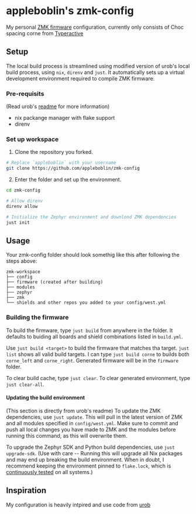 # appleboblin's zmk-config

My personal [ZMK firmware](https://github.com/zmkfirmware/zmk/)
configuration, currently only consists of Choc spacing corne from [Typeractive](https://typeractive.xyz/)

## Setup

The local build process is streamlined using modified version of urob's local build process, using `nix`, `direnv` and `just`. It automatically sets up a virtual development environment required to compile ZMK firmware.

### Pre-requisits

(Read urob's [readme](https://github.com/urob/zmk-config/blob/main/readme.md#setup) for more information)

- nix packange manager with flake support
- direnv

### Set up workspace

1. Clone the repository you forked.

```bash
# Replace `appleboblin` with your username
git clone https://github.com/appleboblin/zmk-config
```

2. Enter the folder and set up the environment.

```bash
cd zmk-config

# Allow direnv
direnv allow

# Initialize the Zephyr environment and downlond ZMK dependencies
just init
```

## Usage

Your zmk-config folder should look somethig like this after following the steps above:

```
zmk-workspace
├── config
├── firmware (created after building)
├── modules
├── zephyr
├── zmk
└── shields and other repos you added to your config/west.yml
```

### Building the firmware

To build the firmware, type `just build` from anywhere in the folder. It defaults to buiding all boards and shield combinations listed in `build.yml`.

Use `just build <target>` to build the firmware that matches tha target. `just list` shows all valid build targets. I can type `just build corne` to builds both `corne_left` and `corne_right`. Generated firmware will be in the `firmware` folder.

To clear build cache, type `just clear`. To clear generated environment, type `just clear-all`.

#### Updating the build environment

(This section is directly from urob's readme)
To update the ZMK dependencies, use `just update`. This will pull in the latest
version of ZMK and all modules specified in `config/west.yml`. Make sure to
commit and push all local changes you have made to ZMK and the modules before
running this command, as this will overwrite them.

To upgrade the Zephyr SDK and Python build dependencies, use `just upgrade-sdk`. (Use with care --
Running this will upgrade all Nix packages and may end up breaking the build environment. When in
doubt, I recommend keeping the environment pinned to `flake.lock`, which is [continuously
tested](https://github.com/urob/zmk-config/actions/workflows/test-build-env.yml) on all systems.)

## Inspiration

My configuration is heavily intpired and use code from [urob](https://github.com/urob/zmk-config)
